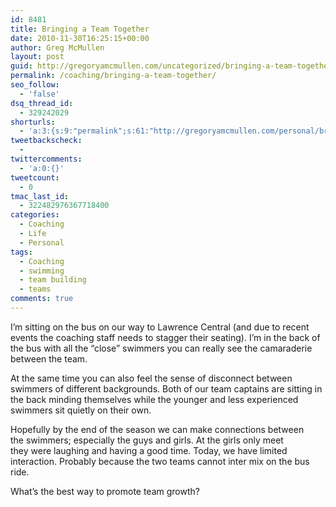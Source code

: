 ```yaml
---
id: 8481
title: Bringing a Team Together
date: 2010-11-30T16:25:15+00:00
author: Greg McMullen
layout: post
guid: http://gregoryamcmullen.com/uncategorized/bringing-a-team-together
permalink: /coaching/bringing-a-team-together/
seo_follow:
  - 'false'
dsq_thread_id:
  - 329242029
shorturls:
  - 'a:3:{s:9:"permalink";s:61:"http://gregoryamcmullen.com/personal/bringing-a-team-together";s:7:"tinyurl";s:26:"http://tinyurl.com/3unv3t2";s:4:"isgd";s:19:"http://is.gd/GJsHdh";}'
tweetbackscheck:
  - 
twittercomments:
  - 'a:0:{}'
tweetcount:
  - 0
tmac_last_id:
  - 322482976367718400
categories:
  - Coaching
  - Life
  - Personal
tags:
  - Coaching
  - swimming
  - team building
  - teams
comments: true
---
```

I&#8217;m sitting on the bus on our way to Lawrence Central (and due to recent events the coaching staff needs to stagger their seating). I&#8217;m in the back of the bus with all the &#8220;close&#8221; swimmers you can really see the camaraderie between the team.

At the same time you can also feel the sense of disconnect between swimmers of different backgrounds. Both of our team captains are sitting in the back minding themselves while the younger and less experienced swimmers sit quietly on their own.

Hopefully by the end of the season we can make connections between the swimmers; especially the guys and girls. At the girls only meet they were laughing and having a good time. Today, we have limited interaction. Probably because the two teams cannot inter mix on the bus ride.

What&#8217;s the best way to promote team growth?